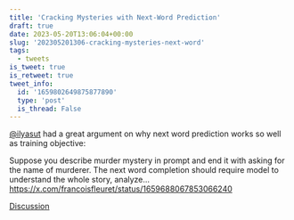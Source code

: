 ```yaml
---
title: 'Cracking Mysteries with Next-Word Prediction'
draft: true
date: 2023-05-20T13:06:04+00:00
slug: '202305201306-cracking-mysteries-next-word'
tags:
  - tweets
is_tweet: true
is_retweet: true
tweet_info:
  id: '1659802649875877890'
  type: 'post'
  is_thread: False
---
```




[@ilyasut](https://x.com/ilyasut) had a great argument on why next word prediction works so well as training objective: 

Suppose you describe murder mystery in prompt and end it with asking for the name of murderer. The next word completion should require model to understand the whole story, analyze… <https://x.com/francoisfleuret/status/1659688067853066240>

[Discussion](https://x.com/sytelus/status/1659802649875877890)

